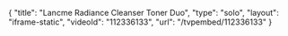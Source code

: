 {
    "title": "Lancme Radiance Cleanser   Toner Duo",
    "type": "solo",
    "layout": "iframe-static",
    "videoId": "112336133",
    "url": "\/tvpembed\/112336133"
}